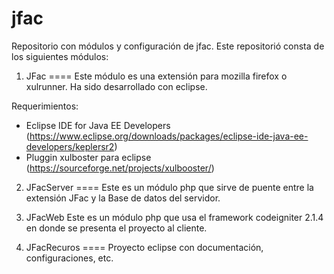 jfac
====
Repositorio con módulos y configuración de jfac.
Este repositorió consta de los siguientes módulos:

1. JFac
====
Este módulo es una extensión para mozilla firefox o xulrunner.
Ha sido desarrollado con eclipse.

Requerimientos:
- Eclipse IDE for Java EE Developers (https://www.eclipse.org/downloads/packages/eclipse-ide-java-ee-developers/keplersr2)
- Pluggin xulboster para eclipse (https://sourceforge.net/projects/xulbooster/)

2. JFacServer
====
Este es un módulo php que sirve de puente entre la extensión JFac y la Base de datos del servidor.

3. JFacWeb
Este es un módulo php que usa el framework codeigniter 2.1.4 en donde se presenta el proyecto al cliente.

4. JFacRecuros
====
Proyecto eclipse con documentación, configuraciones, etc.
